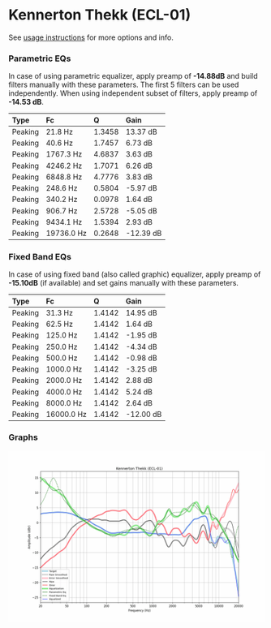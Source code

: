 # Kennerton Thekk (ECL-01)
See [usage instructions](https://github.com/jaakkopasanen/AutoEq#usage) for more options and info.

### Parametric EQs
In case of using parametric equalizer, apply preamp of **-14.88dB** and build filters manually
with these parameters. The first 5 filters can be used independently.
When using independent subset of filters, apply preamp of **-14.53 dB**.

| Type    | Fc         |      Q | Gain      |
|:--------|:-----------|:-------|:----------|
| Peaking | 21.8 Hz    | 1.3458 | 13.37 dB  |
| Peaking | 40.6 Hz    | 1.7457 | 6.73 dB   |
| Peaking | 1767.3 Hz  | 4.6837 | 3.63 dB   |
| Peaking | 4246.2 Hz  | 1.7071 | 6.26 dB   |
| Peaking | 6848.8 Hz  | 4.7776 | 3.83 dB   |
| Peaking | 248.6 Hz   | 0.5804 | -5.97 dB  |
| Peaking | 340.2 Hz   | 0.0978 | 1.64 dB   |
| Peaking | 906.7 Hz   | 2.5728 | -5.05 dB  |
| Peaking | 9434.1 Hz  | 1.5394 | 2.93 dB   |
| Peaking | 19736.0 Hz | 0.2648 | -12.39 dB |

### Fixed Band EQs
In case of using fixed band (also called graphic) equalizer, apply preamp of **-15.10dB**
(if available) and set gains manually with these parameters.

| Type    | Fc         |      Q | Gain      |
|:--------|:-----------|:-------|:----------|
| Peaking | 31.3 Hz    | 1.4142 | 14.95 dB  |
| Peaking | 62.5 Hz    | 1.4142 | 1.64 dB   |
| Peaking | 125.0 Hz   | 1.4142 | -1.95 dB  |
| Peaking | 250.0 Hz   | 1.4142 | -4.34 dB  |
| Peaking | 500.0 Hz   | 1.4142 | -0.98 dB  |
| Peaking | 1000.0 Hz  | 1.4142 | -3.25 dB  |
| Peaking | 2000.0 Hz  | 1.4142 | 2.88 dB   |
| Peaking | 4000.0 Hz  | 1.4142 | 5.24 dB   |
| Peaking | 8000.0 Hz  | 1.4142 | 2.64 dB   |
| Peaking | 16000.0 Hz | 1.4142 | -12.00 dB |

### Graphs
![](./Kennerton%20Thekk%20(ECL-01).png)
